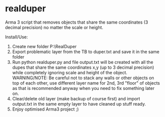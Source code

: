 # realduper
Arma 3 script that removes objects that share the same coordinates (3 decimal precision) no matter the scale or height.

Install/Use:
1. Create new folder P:\RealDuper
2. Export problematic layer from the TB to duper.txt and save it in the same folder
3. Run python realduper.py and file output.txt will be created with all the dupes that share the same coordinates x,y (up to 3 decimal precision) while completely ignoring scale and height of the object.
WARNING/NOTE: Be careful not to stack any walls or other objects on top of each other, use different layer name for 2nd, 3rd "floor" of objects as that is recommended anyway when you need to fix something later on.
4. Clear/delete old layer (make backup of course first) and import output.txt in the same empty layer to have cleaned up stuff ready.
5. Enjoy optimised Arma3 project ;)
